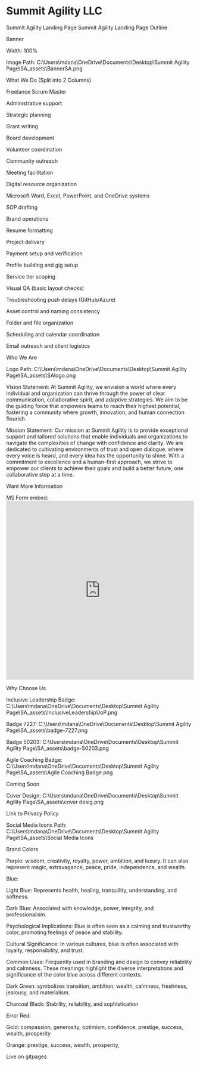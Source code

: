 # Summit Agility LLC
Summit Agility Landing Page
Summit Agility Landing Page Outline

Banner

Width: 100%

Image Path: C:\\Users\\mdana\\OneDrive\\Documents\\Desktop\\Summit Agility Page\\SA_assets\\BannerSA.png

What We Do (Split into 2 Columns)

Freelance Scrum Master

Administrative support

Strategic planning

Grant writing

Board development

Volunteer coordination

Community outreach

Meeting facilitation

Digital resource organization

Microsoft Word, Excel, PowerPoint, and OneDrive systems

SOP drafting

Brand operations

Resume formatting

Project delivery

Payment setup and verification

Profile building and gig setup

Service tier scoping

Visual QA (basic layout checks)

Troubleshooting push delays (GitHub/Azure)

Asset control and naming consistency

Folder and file organization

Scheduling and calendar coordination

Email outreach and client logistics

Who We Are

Logo Path: C:\\Users\\mdana\\OneDrive\\Documents\\Desktop\\Summit Agility Page\\SA_assets\\SAlogo.png

Vision Statement: At Summit Agility, we envision a world where every individual and organization can thrive through the power of clear communication, collaborative spirit, and adaptive strategies. We aim to be the guiding force that empowers teams to reach their highest potential, fostering a community where growth, innovation, and human connection flourish.

Mission Statement: Our mission at Summit Agility is to provide exceptional support and tailored solutions that enable individuals and organizations to navigate the complexities of change with confidence and clarity. We are dedicated to cultivating environments of trust and open dialogue, where every voice is heard, and every idea has the opportunity to shine. With a commitment to excellence and a human-first approach, we strive to empower our clients to achieve their goals and build a better future, one collaborative step at a time.

Want More Information

MS Form embed: <iframe width="640px" height="480px" src="https://forms.office.com/r/Lz3TP0R37S" frameborder="0" marginwidth="0" marginheight="0" style="border: none; max-width:100%; max-height:100vh" allowfullscreen webkitallowfullscreen mozallowfullscreen msallowfullscreen> </iframe>

Why Choose Us

Inclusive Leadership Badge: C:\\Users\\mdana\\OneDrive\\Documents\\Desktop\\Summit Agility Page\\SA_assets\\InclusiveLeadershipUoP.png

Badge 7227: C:\\Users\\mdana\\OneDrive\\Documents\\Desktop\\Summit Agility Page\\SA_assets\\badge-7227.png

Badge 50203: C:\\Users\\mdana\\OneDrive\\Documents\\Desktop\\Summit Agility Page\\SA_assets\\badge-50203.png

Agile Coaching Badge: C:\\Users\\mdana\\OneDrive\\Documents\\Desktop\\Summit Agility Page\\SA_assets\\Agile Coaching Badge.png

Coming Soon

Cover Design: C:\\Users\\mdana\\OneDrive\\Documents\\Desktop\\Summit Agility Page\\SA_assets\\cover desig.png

Link to Privacy Policy

Social Media Icons Path: C:\\Users\\mdana\\OneDrive\\Documents\\Desktop\\Summit Agility Page\\SA_assets\\Social Media Icons

Brand Colors

Purple: wisdom, creativity, royalty, power, ambition, and luxury. It can also represent magic, extravagance, peace, pride, independence, and wealth.

Blue:

Light Blue: Represents health, healing, tranquility, understanding, and softness.

Dark Blue: Associated with knowledge, power, integrity, and professionalism.

Psychological Implications: Blue is often seen as a calming and trustworthy color, promoting feelings of peace and stability.

Cultural Significance: In various cultures, blue is often associated with loyalty, responsibility, and trust.

Common Uses: Frequently used in branding and design to convey reliability and calmness. These meanings highlight the diverse interpretations and significance of the color blue across different contexts.

Dark Green: symbolizes transition, ambition, wealth, calmness, freshness, jealousy, and materialism.

Charcoal Black: Stability, reliability, and sophistication

Error Red:

Gold: compassion, generosity, optimism, confidence, prestige, success, wealth, prosperity

Orange: prestige, success, wealth, prosperity,

Live on gitpages
